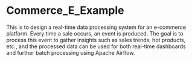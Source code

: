# Commerce_E_Example

This is to design a real-time data processing system for an e-commerce platform. Every time a sale occurs, an event is produced. 
The goal is to process this event to gather insights such as sales trends, hot products, etc., and the processed data 
can be used for both real-time dashboards and further batch processing using Apache Airflow.
